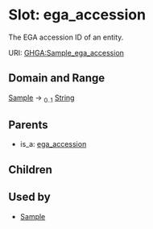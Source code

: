 
# Slot: ega_accession


The EGA accession ID of an entity.

URI: [GHGA:Sample_ega_accession](https://w3id.org/GHGA/Sample_ega_accession)


## Domain and Range

[Sample](Sample.md) &#8594;  <sub>0..1</sub> [String](types/String.md)

## Parents

 *  is_a: [ega_accession](ega_accession.md)

## Children


## Used by

 * [Sample](Sample.md)
